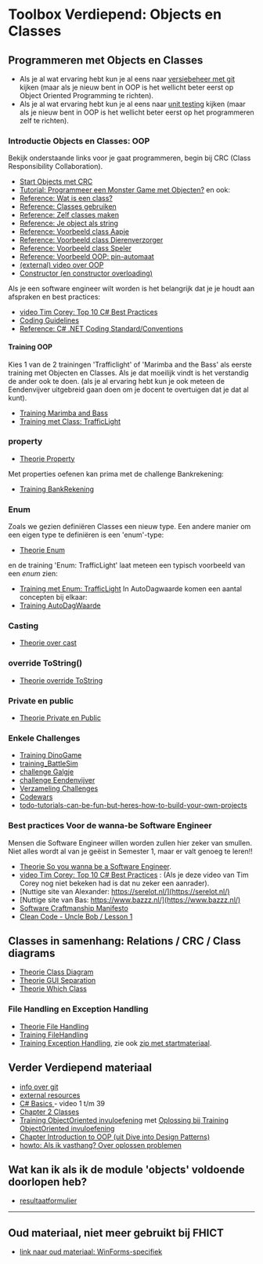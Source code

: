 # Toolbox Verdiepend: Objects en Classes

## Programmeren met Objects en Classes
+ Als je al wat ervaring hebt kun je al eens naar [versiebeheer met git](../workshops/git/) kijken (maar als je nieuw bent in OOP is het wellicht beter eerst op Object Oriented Programming te richten).
+ Als je al wat ervaring hebt kun je al eens naar [unit testing](unittesting) kijken (maar als je nieuw bent in OOP is het wellicht beter eerst op het programmeren zelf te richten).

### Introductie Objects en Classes: OOP
Bekijk onderstaande links voor je gaat programmeren,
begin bij CRC (Class Responsibility Collaboration).

+ [Start Objects met CRC](crc/crc)
+ [Tutorial: Programmeer een Monster Game met Objecten?](tutorial_Class)
en ook:
+ [Reference: Wat is een class?](theorie_wat-is-een-class.md)
+ [Reference: Classes gebruiken](theorie_classes-gebruiken.md)
+ [Reference: Zelf classes maken](theorie_zelf-classes-maken.md)
+ [Reference: Je object als string](theorie_class-override_ToString.md)
+ [Reference: Voorbeeld class Aapje](theorie_Classes_voorbeeld_Aapje.md)
+ [Reference: Voorbeeld class Dierenverzorger](theorie_Classes_voorbeeld_Dierenverzorger.md)
+ [Reference: Voorbeeld class Speler](theorie_Classes_voorbeeld_Speler.md)
+ [Reference: Voorbeeld OOP: pin-automaat](example_PinAutomaat)
+ [(external) video over OOP](https://www.youtube.com/watch?v=SiBw7os-_zI&feature=youtu.be)
+ [Constructor (en constructor overloading)](theorie_Constructors)

Als je een software engineer wilt worden is het belangrijk dat je je houdt aan afspraken en best practices:
+ [video Tim Corey: Top 10 C# Best Practices](https://www.youtube.com/watch?v=-9b8NRqjUFM)
+ [Coding Guidelines](../process/infoCodingGuidelines)
+ [Reference: C# .NET Coding Standard/Conventions](https://github.com/ktaranov/naming-convention/blob/master/C%23%20Coding%20Standards%20and%20Naming%20Conventions.md)  



#### Training OOP
Kies 1 van de 2 trainingen 'Trafficlight' of 'Marimba and the Bass'
als eerste training met Objecten en Classes. Als je dat moeilijk vindt is het verstandig de ander ook te doen. (als je al ervaring hebt kun je ook meteen de Eendenvijver uitgebreid gaan doen om  je docent te overtuigen dat je dat al kunt).

+ [Training Marimba and Bass](training_Marimba_and_Bass)
+ [Training met Class: TrafficLight](training_Class_TrafficLight)


### property
+ [Theorie Property](theorie_Property)

Met properties oefenen kan prima met de challenge Bankrekening:
+ [Training BankRekening](challenges/training_Bankrekening.md)

### Enum

Zoals we gezien definiëren Classes een nieuw type.
Een andere manier om een eigen type te definiëren is een 'enum'-type:
+ [Theorie Enum](theorie_Enum)

en de training 'Enum: TrafficLight' laat meteen een typisch voorbeeld van een *enum* zien:
+ [Training met Enum: TrafficLight](training_Enum_TrafficLight)
In AutoDagwaarde komen een aantal concepten bij elkaar:
+ [Training AutoDagWaarde](challenges/training_AutoDagWaarde)



### Casting
+ [Theorie over cast](theorie_Cast)


### override ToString()
+ [Theorie override ToString](theorie_OverrideToString)

### Private en public
+ [Theorie Private en Public](theorie_PrivatePublic)


### Enkele Challenges
+ [Training DinoGame](challenges/challengeDinoGame)
+ [training_BattleSim](challenges/training_BattleSim.md)
+ [challenge Galgje](challenges/challenge_Galgje)
+ [challenge Eendenvijver](challenges/challenge_Eendenvijver)
+ [Verzameling Challenges](challenges)
+ [Codewars](https://www.codewars.com/?language=csharp)
+ [todo-tutorials-can-be-fun-but-heres-how-to-build-your-own-projects](https://www.freecodecamp.org/news/todo-tutorials-can-be-fun-but-heres-how-to-build-your-own-projects-from-scratch-de6838fa9f23/)


### Best practices Voor de wanna-be Software Engineer

Mensen die Software Engineer willen worden zullen hier zeker van smullen. Niet alles wordt al van je geëist in Semester 1, maar er valt genoeg te leren!!
+ [Theorie So you wanna be a Software Engineer](theorie_AdvancedSoftwareEngineering).
+ [video Tim Corey: Top 10 C# Best Practices](https://www.youtube.com/watch?v=-9b8NRqjUFM) : (Als je deze video van Tim Corey nog niet bekeken had is dat nu zeker een aanrader).
+ [Nuttige site van Alexander: https://serelot.nl/](https://serelot.nl/)
+ [Nuttige site van Bas: https://www.bazzz.nl/](https://www.bazzz.nl/)
+ [Software Craftmanship Manifesto](http://manifesto.softwarecraftsmanship.org/)
+ [Clean Code - Uncle Bob / Lesson 1](https://www.youtube.com/watch?v=7EmboKQH8lM)




## Classes in samenhang: Relations / CRC / Class diagrams
+ [Theorie Class Diagram](theorie_ClassDiagram)
+ [Theorie GUI Separation](theorie_GuiSeparation)
+ [Theorie Which Class](theorie_WhichClass)



### File Handling en Exception Handling
+ [Theorie File Handling](theorie_FileHandling)
+ [Training FileHandling](challenges/challengeFileHandling)
+ [Training Exception Handling](challenges/challengeExceptionHandling), zie ook
[zip met startmateriaal](challenges/challengeException-Naamgenerator.zip).



## Verder Verdiepend materiaal

+ [info over git](https://stasemsoft.github.io/softwarematerial/docs/legacy/infoENGit.pdf)
+ [external resources](https://stasemsoft.github.io/softwarematerial/docs/process/infoExternalResources)
+ [C# Basics ](https://www.youtube.com/playlist?list=PLYMOUCVo86jGzNXPgyKB-B1IvE1LoXKi6) - video 1 t/m 39  
+ [Chapter 2 Classes](https://git.fhict.nl/I872272/ProgrammingChallenges/blob/master/Documentation/OOP.pdf)  
+ [Training ObjectOriented invuloefening](exercise_ObjectOrientedOefening) met  [Oplossing bij Training ObjectOriented invuloefening](solution_ObjectOriented)
+ [Chapter Introduction to OOP (uit Dive into Design Patterns)](https://git.fhict.nl/I872272/ProgrammingChallenges/blob/master/Documentation/Dive%20into%20design%20patterns%20-%20chapter%20Introduction%20to%20OOP.pdf)  
+ [howto: Als ik vasthang? Over oplossen problemen](https://stasemsoft.github.io/softwarematerial/docs/process/knowProgrammerSearchScheme)


## Wat kan ik als ik de module 'objects' voldoende doorlopen heb?

+ [resultaatformulier](resultaatformulier)

---

## Oud materiaal, niet meer gebruikt bij FHICT

+ [link naar oud materiaal: WinForms-specifiek](winforms/winforms-specific)

